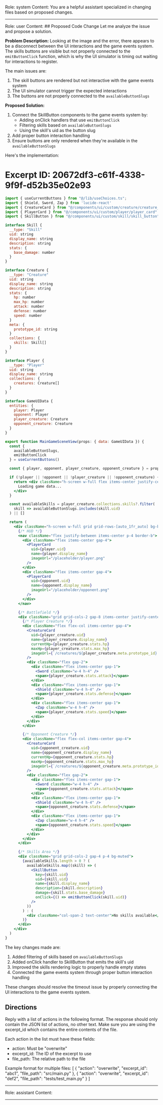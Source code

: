 Role: system
Content: You are a helpful assistant specialized in changing files based on proposed changes.
__________________
Role: user
Content: ## Proposed Code Change
Let me analyze the issue and propose a solution.

**Problem Description:**
Looking at the image and the error, there appears to be a disconnect between the UI interactions and the game events system. The skills buttons are visible but not properly connected to the `emitButtonClick` function, which is why the UI simulator is timing out waiting for interactions to register.

The main issues are:
1. The skill buttons are rendered but not interactive with the game events system
2. The UI simulator cannot trigger the expected interactions
3. The buttons are not properly connected to the `availableButtonSlugs`

**Proposed Solution:**
1. Connect the SkillButton components to the game events system by:
   - Adding onClick handlers that use `emitButtonClick`
   - Filtering skills based on `availableButtonSlugs`
   - Using the skill's uid as the button slug
2. Add proper button interaction handling
3. Ensure buttons are only rendered when they're available in the `availableButtonSlugs`

Here's the implementation:

# Excerpt ID: 20672df3-c61f-4338-9f9f-d52b35e02e93
```jsx main_game/templates/MainGameScene.tsx
import { useCurrentButtons } from "@/lib/useChoices.ts";
import { Shield, Sword, Zap } from 'lucide-react'
import { CreatureCard } from "@/components/ui/custom/creature/creature_card"
import { PlayerCard } from "@/components/ui/custom/player/player_card"
import { SkillButton } from "@/components/ui/custom/skill/skill_button"

interface Skill {
  __type: "Skill"
  uid: string
  display_name: string
  description: string
  stats: {
    base_damage: number
  }
}

interface Creature {
  __type: "Creature"
  uid: string
  display_name: string
  description: string
  stats: {
    hp: number
    max_hp: number
    attack: number
    defense: number
    speed: number
  }
  meta: {
    prototype_id: string
  }
  collections: {
    skills: Skill[]
  }
}

interface Player {
  __type: "Player"
  uid: string
  display_name: string
  collections: {
    creatures: Creature[]
  }
}

interface GameUIData {
  entities: {
    player: Player
    opponent: Player
    player_creature: Creature
    opponent_creature: Creature
  }
}

export function MainGameSceneView(props: { data: GameUIData }) {
  const {
    availableButtonSlugs,
    emitButtonClick
  } = useCurrentButtons()

  const { player, opponent, player_creature, opponent_creature } = props.data.entities

  if (!player || !opponent || !player_creature || !opponent_creature) {
    return <div className="h-screen w-full flex items-center justify-center">
      Loading game data...
    </div>
  }

  const availableSkills = player_creature.collections.skills?.filter(
    skill => availableButtonSlugs.includes(skill.uid)
  ) || []

  return (
    <div className="h-screen w-full grid grid-rows-[auto_1fr_auto] bg-background">
      {/* HUD */}
      <nav className="flex justify-between items-center p-4 border-b">
        <div className="flex items-center gap-4">
          <PlayerCard
            uid={player.uid}
            name={player.display_name}
            imageUrl="/placeholder/player.png"
          />
        </div>
        <div className="flex items-center gap-4">
          <PlayerCard
            uid={opponent.uid}
            name={opponent.display_name}
            imageUrl="/placeholder/opponent.png"
          />
        </div>
      </nav>

      {/* Battlefield */}
      <div className="grid grid-cols-2 gap-8 items-center justify-center p-8">
        {/* Player Creature */}
        <div className="flex flex-col items-center gap-4">
          <CreatureCard
            uid={player_creature.uid}
            name={player_creature.display_name}
            currentHp={player_creature.stats.hp}
            maxHp={player_creature.stats.max_hp}
            imageUrl={`/creatures/${player_creature.meta.prototype_id}.png`}
          />
          <div className="flex gap-2">
            <div className="flex items-center gap-1">
              <Sword className="w-4 h-4" />
              <span>{player_creature.stats.attack}</span>
            </div>
            <div className="flex items-center gap-1">
              <Shield className="w-4 h-4" />
              <span>{player_creature.stats.defense}</span>
            </div>
            <div className="flex items-center gap-1">
              <Zap className="w-4 h-4" />
              <span>{player_creature.stats.speed}</span>
            </div>
          </div>
        </div>

        {/* Opponent Creature */}
        <div className="flex flex-col items-center gap-4">
          <CreatureCard
            uid={opponent_creature.uid}
            name={opponent_creature.display_name}
            currentHp={opponent_creature.stats.hp}
            maxHp={opponent_creature.stats.max_hp}
            imageUrl={`/creatures/${opponent_creature.meta.prototype_id}.png`}
          />
          <div className="flex gap-2">
            <div className="flex items-center gap-1">
              <Sword className="w-4 h-4" />
              <span>{opponent_creature.stats.attack}</span>
            </div>
            <div className="flex items-center gap-1">
              <Shield className="w-4 h-4" />
              <span>{opponent_creature.stats.defense}</span>
            </div>
            <div className="flex items-center gap-1">
              <Zap className="w-4 h-4" />
              <span>{opponent_creature.stats.speed}</span>
            </div>
          </div>
        </div>
      </div>

      {/* Skills Area */}
      <div className="grid grid-cols-2 gap-4 p-4 bg-muted">
        {availableSkills.length > 0 ? (
          availableSkills.map((skill) => (
            <SkillButton
              key={skill.uid}
              uid={skill.uid}
              name={skill.display_name}
              description={skill.description}
              damage={skill.stats.base_damage}
              onClick={() => emitButtonClick(skill.uid)}
            />
          ))
        ) : (
          <div className="col-span-2 text-center">No skills available</div>
        )}
      </div>
    </div>
  )
}
```

The key changes made are:
1. Added filtering of skills based on `availableButtonSlugs`
2. Added onClick handler to SkillButton that emits the skill's uid
3. Improved the skills rendering logic to properly handle empty states
4. Connected the game events system through proper button interaction handling

These changes should resolve the timeout issue by properly connecting the UI interactions to the game events system.

## Directions
Reply with a list of actions in the following format. The response should only contain the JSON list of actions, no other text.
Make sure you are using the excerpt_id which contains the entire contents of the file.

Each action in the list must have these fields:
- action: Must be "overwrite"
- excerpt_id: The ID of the excerpt to use
- file_path: The relative path to the file

Example format for multiple files:
[
    {
        "action": "overwrite",
        "excerpt_id": "abc1",
        "file_path": "src/main.py"
    },
    {
        "action": "overwrite",
        "excerpt_id": "def2",
        "file_path": "tests/test_main.py"
    }
]
__________________
Role: assistant
Content: 
__________________
